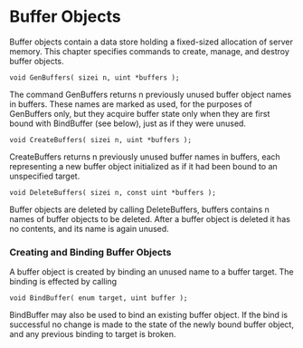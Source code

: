 # Buffer Objects

Buffer objects contain a data store holding a fixed-sized allocation of server memory. This chapter specifies commands to create, manage, and destroy buffer objects.


    void GenBuffers( sizei n, uint *buffers );
  
The command GenBuffers returns n previously unused buffer object names in buffers. These names are marked as used, for the purposes of GenBuffers only, but they acquire buffer state
only when they are first bound with BindBuffer (see below), just as if they were unused.

    void CreateBuffers( sizei n, uint *buffers );
    
    
CreateBuffers returns n previously unused buffer names in buffers, each representing a new buffer object initialized as if it had been bound to an unspecified
target.


    void DeleteBuffers( sizei n, const uint *buffers );

Buffer objects are deleted by calling DeleteBuffers, buffers contains n names of buffer objects to be deleted. After a buffer object is
deleted it has no contents, and its name is again unused.


### Creating and Binding Buffer Objects 

A buffer object is created by binding an unused name to a buffer target. The binding is effected by calling

    void BindBuffer( enum target, uint buffer );
   
BindBuffer may also be used to bind an existing buffer object. If the bind is successful no change is made to the state of the newly bound buffer object, and any
previous binding to target is broken.


